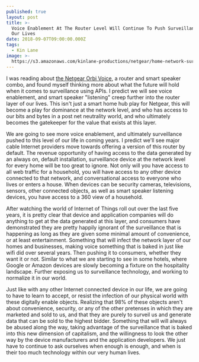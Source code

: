 ```yaml
---
published: true
layout: post
title: >-
  Voice Enablement At The Router Level Will Continue To Push Surveillance Into
  Our Lives
date: 2018-09-07T09:00:00.000Z
tags:
  - Kin Lane
image: >-
  https://s3.amazonaws.com/kinlane-productions/netgear/home-network-surveillance.png
---
```

I was reading about [the Netgear Orbi Voice](https://www.netgear.com/landings/Orbi-Voice/), a router and smart speaker combo, and found myself thinking more about what the future will hold when it comes to surveillance using APIs. I predict we will see voice enablement, and smart speaker "listening" creep further into the router layer of our lives. This isn't just a smart home hub play for Netgear, this will become a play for dominance at the network level, and who has access to our bits and bytes in a post net neutrality world, and who ultimately becomes the gatekeeper for the value that exists at this layer.

We are going to see more voice enablement, and ultimately surveillance pushed to this level of our life in coming years. I predict we'll see major cable Internet providers move towards offering a version of this router by default. The revenue opportunity of having access to the data generated by an always on, default installation, surveillance device at the network level for every home will be too great to ignore. Not only will you have access to all web traffic for a household, you will have access to any other device connected to that network, and conversational access to everyone who lives or enters a house. When devices can be security cameras, televisions, sensors, other connected objects, as well as smart speaker listening devices, you have access to a 360 view of a household.

After watching the world of Internet of Things roll out over the last five years, it is pretty clear that device and application companies will do anything to get at the data generated at this layer, and consumers have demonstrated they are pretty happily ignorant of the surveillance that is happening as long as they are given some minimal amount of convenience, or at least entertainment. Something that will infect the network layer of our homes and businesses, making voice something that is baked in just like wifi did over several years. Then pushing it to consumers, whether they want it or not. Similar to what we are starting to see in some hotels, where Google or Amazon devices are slowly becoming a fixture on the hospitality landscape. Further exposing us to surveillance technology, and working to normalize it in our world.

Just like with any other Internet connected device in our life, we are going to have to learn to accept, or resist the infection of our physical world with these digitally enable objects. Realizing that 98% of these objects aren't about convenience, security, or any of the other pretenses in which they are marketed and sold to us, and that they are purely to surveil us and generate data that can be sold to the highest bidder. Something that will will always be abused along the way, taking advantage of the surveillance that is baked into this new dimension of capitalism, and the willingness to look the other way by the device manufacturers and the application developers. We just have to continue to ask ourselves when enough is enough, and when is their too much technology within our very human lives.
